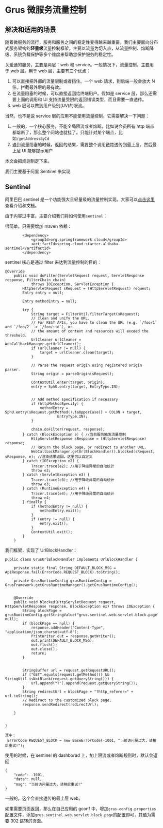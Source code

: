 # Grus 微服务流量控制

## 解决和适用的场景

随着微服务的流行，服务和服务之间的稳定性变得越来越重要。我们主要面向分布式服务架构的**轻量级**流量控制框架，主要以流量为切入点，从流量控制、熔断降级、系统负载保护等多个维度来帮助您保护服务的稳定性。

关爱通的服务，主要是两层：web 和 service。一般情况下，流量控制，主要用于 web 层。用于 web 层，主要有三个优点：

1. 可以直接把外部的流量限制或者挡住。一个 web 请求，到后端一般会放大 N 倍。拦截最外层的最有效。
2. 在流量阻塞的时候，可以直接返回给终端用户。假如是 service 层，那么还需要上面的调用和 UI 支持流量受限的返回错误类型，而且需要一直透传。
3. web 层可以做到用户级别(UV)的限流。

当然，也不是说 service 层的应用不能使用流量控制。它需要解决一下问题：

1. 一般的，一个核心服务，不能全局限流或者熔断。比如说会员所有 http 端点都熔断了，那么整个网站也就挂了。只能针对某个端点，比如`/getAddressById`
2. 遇到流量阻塞的时候，返回的结果，需要整个调用链路透传到最上层，然后最上层 UI 能够提示用户

本文会把规则制定下来。

我们主要基于阿里 Sentinel 来实现

## Sentinel

阿里巴巴 sentinel 是一个功能强大且轻量级的流量控制实现。大家可以[点击这里](https://github.com/alibaba/Sentinel/wiki/%E4%BB%8B%E7%BB%8D)查看介绍和文档。

由于内容过丰富，主要介绍我们将如何使用`sentinel`：

很简单，只需要增加 maven 依赖：

```
        <dependency>
            <groupId>org.springframework.cloud</groupId>
            <artifactId>spring-cloud-starter-alibaba-sentinel</artifactId>
        </dependency>
```

sentinel 核心是通过 filter 来达到流量控制的目的：

```
@Override
    public void doFilter(ServletRequest request, ServletResponse response, FilterChain chain)
            throws IOException, ServletException {
        HttpServletRequest sRequest = (HttpServletRequest) request;
        Entry entry = null;

        Entry methodEntry = null;

        try {
            String target = FilterUtil.filterTarget(sRequest);
            // Clean and unify the URL.
            // For REST APIs, you have to clean the URL (e.g. `/foo/1` and `/foo/2` -> `/foo/:id`), or
            // the amount of context and resources will exceed the threshold.
            UrlCleaner urlCleaner = WebCallbackManager.getUrlCleaner();
            if (urlCleaner != null) {
                target = urlCleaner.clean(target);
            }

            // Parse the request origin using registered origin parser.
            String origin = parseOrigin(sRequest);

            ContextUtil.enter(target, origin);
            entry = SphU.entry(target, EntryType.IN);


            // Add method specification if necessary
            if (httpMethodSpecify) {
                methodEntry = SphU.entry(sRequest.getMethod().toUpperCase() + COLON + target,
                        EntryType.IN);
            }

            chain.doFilter(request, response);
        } catch (BlockException e) { //当前服务触发流量控制
            HttpServletResponse sResponse = (HttpServletResponse) response;
            // Return the block page, or redirect to another URL.
            WebCallbackManager.getUrlBlockHandler().blocked(sRequest, sResponse, e); //渲染结果返回，这里可以自定义
        } catch (IOException e2) {
            Tracer.trace(e2); //用于降级异常的自动统计
            throw e2;
        } catch (ServletException e3) {
            Tracer.trace(e3); //用于降级异常的自动统计
            throw e3;
        } catch (RuntimeException e4) {
            Tracer.trace(e4); //用于降级异常的自动统计
            throw e4;
        } finally {
            if (methodEntry != null) {
                methodEntry.exit();
            }
            if (entry != null) {
                entry.exit();
            }
            ContextUtil.exit();
        }
    }
```

我们框架，实现了 UrlBlockHandler：

```
public class GrusUrlBlockHandler implements UrlBlockHandler {

    private static final String DEFAULT_BLOCK_MSG = ApiResponse.fail(ErrorCode.REQUEST_BLOCK).toString();

    private GrusRuntimeConfig grusRuntimeConfig = GrusFramework.getGrusRuntimeManager().getGrusRuntimeConfig();


    @Override
    public void blocked(HttpServletRequest request, HttpServletResponse response, BlockException ex) throws IOException {
        String blockPage = grusRuntimeConfig.getStringValue("grus.sentinel.web.servlet.block.page", null);
        if (blockPage == null) {
            response.addHeader("Content-Type", "application/json;charset=utf-8");
            PrintWriter out = response.getWriter();
            out.print(DEFAULT_BLOCK_MSG);
            out.flush();
            out.close();
            return;
        }


        StringBuffer url = request.getRequestURL();
        if ("GET".equals(request.getMethod()) && StringUtil.isNotBlank(request.getQueryString())) {
            url.append("?").append(request.getQueryString());
        }
        String redirectUrl = blockPage + "?http_referer=" + url.toString();
        // Redirect to the customized block page.
        response.sendRedirect(redirectUrl);

    }


}

其中：
 ErrorCode REQUEST_BLOCK = new BaseErrorCode(-1001, "当前访问量过大，请稍后重试!");
```

使用的时候，在 sentinel 的 dashborad 上，加上限流或者熔断规则时，默认会返回

```
{
	"code": -1001,
	"data": null,
	"msg": "当前访问量过大，请稍后重试!"
}
```

一般的，这个会直接透传的最上层 web。

如果需要页面返回，那么在自己应用的 gconf 中，增加`grus-config.properties`配置文件，添加`grus.sentinel.web.servlet.block.page`的配置即可，其值为需要 302 跳转的页面。
